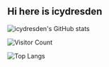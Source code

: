## Hi here is icydresden

![icydresden's GitHub stats](https://github-readme-stats.vercel.app/api?username=icydresden&show_icons=true&theme=tokyonight)

<!--
**icydresden/icydresden** is a ✨ _special_ ✨ repository because its `README.md` (this file) appears on your GitHub profile.

Here are some ideas to get you started:

- 🔭 I’m currently working on ...
- 🌱 I’m currently learning ...
- 👯 I’m looking to collaborate on ...
- 🤔 I’m looking for help with ...
- 💬 Ask me about ...
- 📫 How to reach me: ...
- 😄 Pronouns: ...
- ⚡ Fun fact: ...
-->

![Visitor Count](https://profile-counter.glitch.me/icydresden/count.svg)

![Top Langs](https://github-readme-stats.vercel.app/api/top-langs/?username=icydresden&layout=compact&theme=tokyonight)

